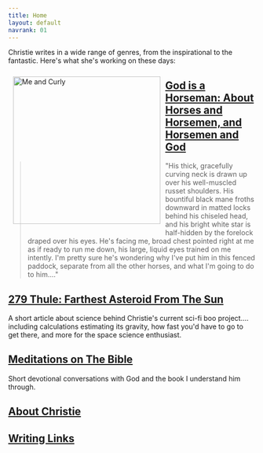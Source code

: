 ```yaml
---
title: Home
layout: default
navrank: 01
---
```



Christie writes in a wide range of genres, from the inspirational to the fantastic.  Here's what she's working on these days:


<img style="margin: 10px; float: left;" alt="Me and Curly" src="../images/mevscurlyfix.jpg" width="300px" height="300px"/>

## [God is a Horseman: About Horses and Horsemen, and Horsemen and God](GIAH/giah.html)

> "His thick, gracefully curving neck is drawn up over his well-muscled russet shoulders.  His bountiful black mane froths downward in matted locks behind his chiseled head, and his bright white star is half-hidden by the forelock draped over his eyes.   He's facing me, broad chest pointed right at me as if ready to run me down, his large, liquid eyes trained on me intently.  I'm pretty sure he's wondering why I've put him in this fenced paddock, separate from all the other horses, and what I'm going to do to him...."


<h2 class="nofloat"><a href="LFA/Thule_for_webpage.md">279 Thule: Farthest Asteroid From The Sun</a></h2>

A short article about science behind Christie's current sci-fi boo project.... including calculations estimating its gravity, how fast you'd have to go to get there, and more for the space science enthusiast.


[Meditations on The Bible](MED/meditations2.md)
------------------------------------------
Short devotional conversations with God and the book I understand him through.


[About Christie](BIO/bio5.md)
------------------------------

[Writing Links](WRI/writing.md)
---------------------------
